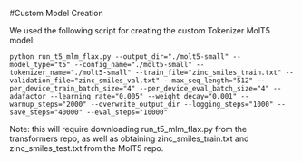 #Custom Model Creation

We used the following script for creating the custom Tokenizer MolT5 model:
```console
python run_t5_mlm_flax.py --output_dir="./molt5-small" --model_type="t5" --config_name="./molt5-small" --tokenizer_name="./molt5-small" --train_file="zinc_smiles_train.txt" --validation_file="zinc_smiles_val.txt" --max_seq_length="512" --per_device_train_batch_size="4" --per_device_eval_batch_size="4" --adafactor --learning_rate="0.005" --weight_decay="0.001" --warmup_steps="2000" --overwrite_output_dir --logging_steps="1000" --save_steps="40000" --eval_steps="10000"
```
Note: this will require downloading run_t5_mlm_flax.py from the transformers repo, as well as
obtaining zinc_smiles_train.txt and zinc_smiles_test.txt from the MolT5 repo.
